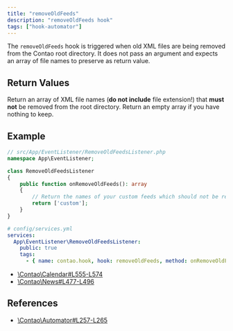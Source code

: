 ```yaml
---
title: "removeOldFeeds"
description: "removeOldFeeds hook"
tags: ["hook-automator"]
---
```



The `removeOldFeeds` hook is triggered when old XML files are being removed from
the Contao root directory. It does not pass an argument and expects an array of
file names to preserve as return value.


## Return Values

Return an array of XML file names (**do not include** file extension!) that
**must not** be removed from the root directory. Return an empty array if you have
nothing to keep.


## Example

```php
// src/App/EventListener/RemoveOldFeedsListener.php
namespace App\EventListener;

class RemoveOldFeedsListener
{
    public function onRemoveOldFeeds(): array
    {
        // Return the names of your custom feeds which should not be removed
        return ['custom'];
    }
}
```

```yml
# config/services.yml
services:
  App\EventListener\RemoveOldFeedsListener:
    public: true
    tags:
      - { name: contao.hook, hook: removeOldFeeds, method: onRemoveOldFeeds }
```

* [\Contao\Calendar#L555-L574](https://github.com/contao/contao/blob/4.7.6/calendar-bundle/src/Resources/contao/classes/Calendar.php#L555-L574)
* [\Contao\News#L477-L496](https://github.com/contao/contao/blob/4.7.6/news-bundle/src/Resources/contao/classes/News.php#L477-L496)


## References

- [\Contao\Automator#L257-L265](https://github.com/contao/contao/blob/4.7.6/core-bundle/src/Resources/contao/library/Contao/Automator.php#L257-L265)
